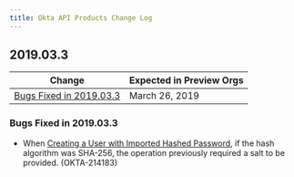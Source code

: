 ```yaml
---
title: Okta API Products Change Log
---
```


## 2019.03.3

| Change                                                                                                                  | Expected in Preview Orgs |
| ----------------------------------------------------------------------------------------------------------------------- | ------------------------ |
| [Bugs Fixed in 2019.03.3](#bugs-fixed-in-2019033)                                                                       | March 26, 2019           |

### Bugs Fixed in 2019.03.3

* When [Creating a User with Imported Hashed Password](https://developer.okta.com/docs/api/resources/users/#create-user-with-imported-hashed-password), if the hash algorithm was SHA-256, the operation previously required a salt to be provided. (OKTA-214183)

